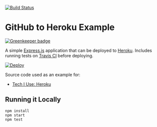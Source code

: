 [![Build Status](https://travis-ci.org/neverendingqs-sandbox/expressjs-heroku-example.svg?branch=master)](https://travis-ci.org/neverendingqs-sandbox/expressjs-heroku-example)

# GitHub to Heroku Example

[![Greenkeeper badge](https://badges.greenkeeper.io/neverendingqs-sandbox/expressjs-heroku-example.svg)](https://greenkeeper.io/)

A simple [Express.js](http://expressjs.com/) application that can be deployed to [Heroku](https://www.heroku.com/). Includes running tests on [Travis CI](https://travis-ci.org/) before deploying.

[![Deploy](https://www.herokucdn.com/deploy/button.svg)](https://heroku.com/deploy)

Source code used as an example for:

* [Tech I Use: Heroku](http://blog.neverendingqs.com/2016/12/11/tech-i-use-heroku/)

## Running it Locally

```shell
npm install
npm start
npm test
```
